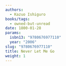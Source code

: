 ```yaml
---
authors:
  - Kazuo Ishiguro
books/tags:
  - owned-but-unread
date: 1800-01-28
params:
  isbn13: "9780676977110"
  year: "2006"
slug: "9780676977110"
title: Never Let Me Go
weight: 1
---
```


<!--more-->
